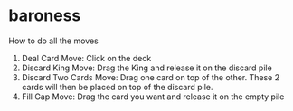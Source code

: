 # baroness

How to do all the moves

1. Deal Card Move: Click on the deck
2. Discard King Move: Drag the King and release it on the discard pile
3. Discard Two Cards Move: Drag one card on top of the other. These 2 cards will
then be placed on top of the discard pile.
4. Fill Gap Move: Drag the card you want and release it on the empty pile
